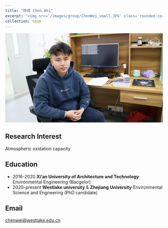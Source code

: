 ```yaml
---
title: "陈维 Chen,Wei"
excerpt: "<img src='/images/group/ChenWei_small.JPG' class='rounded-corners'><br/>PhD student"
collection: team
---
```

<img src='/images/group/ChenWei.JPG' class='rounded-corners'>

## Research Interest
Atmospheric oxidation capacity

## Education
* 2016-2020 **Xi’an University of Architecture and Technology** Environmental Engineering (Bacgelor)
* 2020-present **Westlake university** & **Zhejiang University** Environmental Science and Engneering (PhD candidate)

## Email
chenwei@westlake.edu.cn